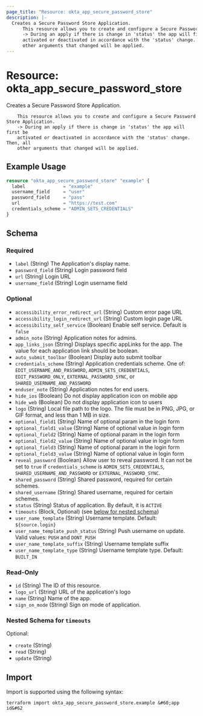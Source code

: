 ```yaml
---
page_title: "Resource: okta_app_secure_password_store"
description: |-
  Creates a Secure Password Store Application.
      This resource allows you to create and configure a Secure Password Store Application.
      -> During an apply if there is change in 'status' the app will first be
      activated or deactivated in accordance with the 'status' change. Then, all
      other arguments that changed will be applied.
---
```


# Resource: okta_app_secure_password_store

Creates a Secure Password Store Application.
	
		This resource allows you to create and configure a Secure Password Store Application.
		-> During an apply if there is change in 'status' the app will first be
		activated or deactivated in accordance with the 'status' change. Then, all
		other arguments that changed will be applied.

## Example Usage

```terraform
resource "okta_app_secure_password_store" "example" {
  label              = "example"
  username_field     = "user"
  password_field     = "pass"
  url                = "https://test.com"
  credentials_scheme = "ADMIN_SETS_CREDENTIALS"
}
```

<!-- schema generated by tfplugindocs -->
## Schema

### Required

- `label` (String) The Application's display name.
- `password_field` (String) Login password field
- `url` (String) Login URL
- `username_field` (String) Login username field

### Optional

- `accessibility_error_redirect_url` (String) Custom error page URL
- `accessibility_login_redirect_url` (String) Custom login page URL
- `accessibility_self_service` (Boolean) Enable self service. Default is `false`
- `admin_note` (String) Application notes for admins.
- `app_links_json` (String) Displays specific appLinks for the app. The value for each application link should be boolean.
- `auto_submit_toolbar` (Boolean) Display auto submit toolbar
- `credentials_scheme` (String) Application credentials scheme. One of: `EDIT_USERNAME_AND_PASSWORD`, `ADMIN_SETS_CREDENTIALS`, `EDIT_PASSWORD_ONLY`, `EXTERNAL_PASSWORD_SYNC`, or `SHARED_USERNAME_AND_PASSWORD`
- `enduser_note` (String) Application notes for end users.
- `hide_ios` (Boolean) Do not display application icon on mobile app
- `hide_web` (Boolean) Do not display application icon to users
- `logo` (String) Local file path to the logo. The file must be in PNG, JPG, or GIF format, and less than 1 MB in size.
- `optional_field1` (String) Name of optional param in the login form
- `optional_field1_value` (String) Name of optional value in login form
- `optional_field2` (String) Name of optional param in the login form
- `optional_field2_value` (String) Name of optional value in login form
- `optional_field3` (String) Name of optional param in the login form
- `optional_field3_value` (String) Name of optional value in login form
- `reveal_password` (Boolean) Allow user to reveal password. It can not be set to `true` if `credentials_scheme` is `ADMIN_SETS_CREDENTIALS`, `SHARED_USERNAME_AND_PASSWORD` or `EXTERNAL_PASSWORD_SYNC`.
- `shared_password` (String) Shared password, required for certain schemes.
- `shared_username` (String) Shared username, required for certain schemes.
- `status` (String) Status of application. By default, it is `ACTIVE`
- `timeouts` (Block, Optional) (see [below for nested schema](#nestedblock--timeouts))
- `user_name_template` (String) Username template. Default: `${source.login}`
- `user_name_template_push_status` (String) Push username on update. Valid values: `PUSH` and `DONT_PUSH`
- `user_name_template_suffix` (String) Username template suffix
- `user_name_template_type` (String) Username template type. Default: `BUILT_IN`

### Read-Only

- `id` (String) The ID of this resource.
- `logo_url` (String) URL of the application's logo
- `name` (String) Name of the app.
- `sign_on_mode` (String) Sign on mode of application.

<a id="nestedblock--timeouts"></a>
### Nested Schema for `timeouts`

Optional:

- `create` (String)
- `read` (String)
- `update` (String)

## Import

Import is supported using the following syntax:

```shell
terraform import okta_app_secure_password_store.example &#60;app id&#62
```
